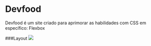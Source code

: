 # Devfood
Devfood é um site criado para aprimorar as habilidades com CSS em específico: Flexbox


###Layout
<img src="https://imgur.com/e9VlqmX">
